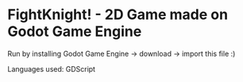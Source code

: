 # FightKnight! - 2D Game made on Godot Game Engine 

Run by installing Godot Game Engine -> download -> import this file :)

Languages used: GDScript
